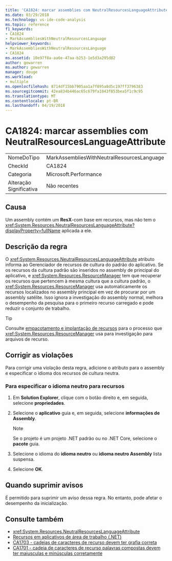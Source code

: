 ```yaml
---
title: 'CA1824: marcar assemblies com NeutralResourcesLanguageAttribute'
ms.date: 03/29/2018
ms.technology: vs-ide-code-analysis
ms.topic: reference
f1_keywords:
- CA1824
- MarkAssembliesWithNeutralResourcesLanguage
helpviewer_keywords:
- MarkAssembliesWithNeutralResourcesLanguage
- CA1824
ms.assetid: 10e97f8a-aa6e-47aa-b253-1e5d3a295d82
author: gewarren
ms.author: gewarren
manager: douge
ms.workload:
- multiple
ms.openlocfilehash: 8714df15bb7905aa1a7f895a8d5c197ff3796383
ms.sourcegitcommit: 42ea834b446ac65c679fa1043f853bea5f1c9c95
ms.translationtype: MT
ms.contentlocale: pt-BR
ms.lasthandoff: 04/19/2018
---
```

# <a name="ca1824-mark-assemblies-with-neutralresourceslanguageattribute"></a>CA1824: marcar assemblies com NeutralResourcesLanguageAttribute

|||
|-|-|
|NomeDoTipo|MarkAssembliesWithNeutralResourcesLanguage|
|CheckId|CA1824|
|Categoria|Microsoft.Performance|
|Alteração Significativa|Não recentes|

## <a name="cause"></a>Causa

Um assembly contém um **ResX**-com base em recursos, mas não tem o <xref:System.Resources.NeutralResourcesLanguageAttribute?displayProperty=fullName> aplicada a ele.

## <a name="rule-description"></a>Descrição da regra

O <xref:System.Resources.NeutralResourcesLanguageAttribute> atributo informa ao Gerenciador de recursos de cultura do padrão do aplicativo. Se os recursos da cultura padrão são inseridos no assembly de principal do aplicativo, e <xref:System.Resources.ResourceManager> tem que recuperar os recursos que pertencem à mesma cultura que a cultura padrão, o <xref:System.Resources.ResourceManager> usa automaticamente os recursos localizados no assembly principal em vez de procurar por um assembly satélite. Isso ignora a investigação do assembly normal, melhora o desempenho da pesquisa para o primeiro recurso carregado e pode reduzir o conjunto de trabalho.

> [!TIP]
> Consulte [empacotamento e implantação de recursos](/dotnet/framework/resources/packaging-and-deploying-resources-in-desktop-apps) para o processo que <xref:System.Resources.ResourceManager> usa para investigação para arquivos de recurso.

## <a name="fix-violations"></a>Corrigir as violações

Para corrigir uma violação desta regra, adicione o atributo para o assembly e especificar o idioma dos recursos de cultura neutra.

### <a name="to-specify-the-neutral-language-for-resources"></a>Para especificar o idioma neutro para recursos

1. Em **Solution Explorer**, clique com o botão direito e, em seguida, selecione **propriedades**.

2. Selecione o **aplicativo** guia e, em seguida, selecione **informações de Assembly**.

   > [!NOTE]
   > Se o projeto é um projeto .NET padrão ou no .NET Core, selecione o **pacote** guia.

3. Selecione o idioma do **idioma neutro** ou **idioma neutro Assembly** lista suspensa.

4. Selecione **OK**.

## <a name="when-to-suppress-warnings"></a>Quando suprimir avisos

É permitido para suprimir um aviso dessa regra. No entanto, pode afetar o desempenho da inicialização.

## <a name="see-also"></a>Consulte também

- <xref:System.Resources.NeutralResourcesLanguageAttribute>
- [Recursos em aplicativos de área de trabalho (.NET)](/dotnet/framework/resources/)
- [CA1703 - cadeias de caracteres de recurso devem ter grafia correta](../code-quality/ca1703-resource-strings-should-be-spelled-correctly.md)
- [CA1701 - cadeia de caracteres de recurso palavras compostas devem ter maiusculas e minúsculas corretamente](../code-quality/ca1701-resource-string-compound-words-should-be-cased-correctly.md)